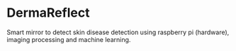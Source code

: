 # DermaReflect
Smart mirror to detect skin disease detection using raspberry pi (hardware), imaging  processing and machine learning.

